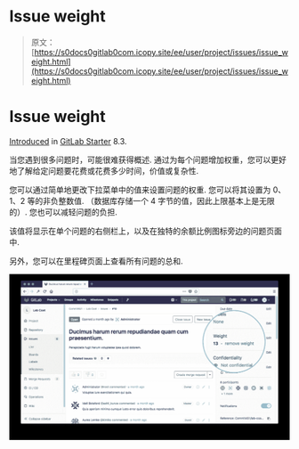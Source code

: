 # Issue weight

> 原文：[https://s0docs0gitlab0com.icopy.site/ee/user/project/issues/issue_weight.html](https://s0docs0gitlab0com.icopy.site/ee/user/project/issues/issue_weight.html)

# Issue weight[](#issue-weight-starter "Permalink")

[Introduced](https://gitlab.com/gitlab-org/gitlab/-/merge_requests/76) in [GitLab Starter](https://about.gitlab.com/pricing/) 8.3.

当您遇到很多问题时，可能很难获得概述. 通过为每个问题增加权重，您可以更好地了解给定问题要花费或花费多少时间，价值或复杂性.

您可以通过简单地更改下拉菜单中的值来设置问题的权重. 您可以将其设置为 0、1、2 等的非负整数值. （数据库存储一个 4 字节的值，因此上限基本上是无限的）. 您也可以减轻问题的负担.

该值将显示在单个问题的右侧栏上，以及在独特的余额比例图标旁边的问题页面中.

另外，您可以在里程碑页面上查看所有问题的总和.

[![issue page](img/ff2558c68f4e646052a0c39a7d3f8710.png)](img/issue_weight.png)